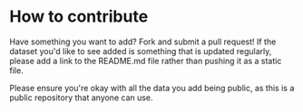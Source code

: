 # How to contribute

Have something you want to add? Fork and submit a pull request! If the dataset you'd like to see added is something that is updated regularly, please add a link to the README.md file rather than pushing it as a static file.

Please ensure you're okay with all the data you add being public, as this is a public repository that anyone can use.
